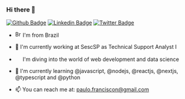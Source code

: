 ### Hi there 👋

[![Github Badge](https://img.shields.io/badge/-Github-000?style=flat-square&logo=Github&logoColor=white&link=https://github.com/paulofanciscon/)](https://github.com/paulofranciscon/)
[![Linkedin Badge](https://img.shields.io/badge/-LinkedIn-blue?style=flat-square&logo=Linkedin&logoColor=white&link=https://www.linkedin.com/in/paulofranciscon/)](https://www.linkedin.com/in/paulofranciscon/)
[![Twitter Badge](https://img.shields.io/badge/-Twitter-1ca0f1?style=flat-square&labelColor=1ca0f1&logo=twitter&logoColor=white&link=https://twitter.com/PaulFranciscon)](https://twitter.com/PaulFranciscon)

* <img width="16" src="https://www.flaticon.com/svg/static/icons/svg/197/197386.svg" alt="Brazil" />  I'm from Brazil

* 🔭 I'm currently working at SescSP as Technical Support Analyst I

* <img width="16" src="https://cdn3.iconfinder.com/data/icons/logos-and-brands-adobe/512/267_Python-512.png" alt="" />  I'm diving into the world of web development and data science
 
* 🌱 I'm currently learning @javascript, @nodejs, @reactjs, @nextjs, @typescript and @python

* 📫 You can reach me at: paulo.franciscon@gmail.com





<!--
**paulofranciscon/paulofranciscon** is a ✨ _special_ ✨ repository because its `README.md` (this file) appears on your GitHub profile.

Here are some ideas to get you started:

- 🔭 I’m currently working on ...
- 🌱 I’m currently learning ...
- 👯 I’m looking to collaborate on ...
- 🤔 I’m looking for help with ...
- 💬 Ask me about ...
- 📫 How to reach me: ...
- 😄 Pronouns: ...
- ⚡ Fun fact: ...
-->
